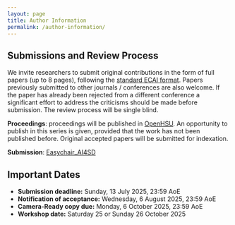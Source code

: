 ```yaml
---
layout: page
title: Author Information
permalink: /author-information/
---
```


## Submissions and Review Process

We invite researchers to submit original contributions in the form of full papers (up to 8 pages), following the [standard ECAI format](https://ecai2024.eu/download/ecai-template.zip). Papers previously submitted to other journals / conferences are also welcome. If the paper has already been rejected from a different conference a significant effort to address the criticisms should be made before submission. The review process will be single blind.

**Proceedings**: proceedings will be published in [OpenHSU](https://openhsu.ub.hsu-hh.de/home). An opportunity to publish in this series is given, provided that the work has not been published before. Original accepted papers will be submitted for indexation.

**Submission**: [Easychair_AI4SD](https://easychair.org/conferences?conf=ai4sd)

## Important Dates

- **Submission deadline:** Sunday, 13 July 2025, 23:59 AoE
- **Notification of acceptance:** Wednesday, 6 August 2025, 23:59 AoE
- **Camera-Ready copy due:** Monday, 6 October 2025, 23:59 AoE
- **Workshop date:** Saturday 25 or Sunday 26 October 2025
